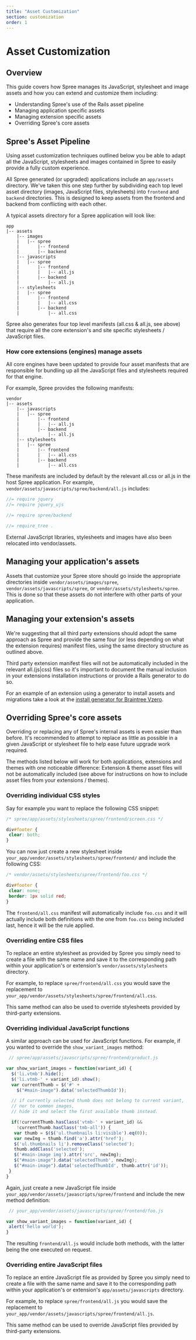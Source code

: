```yaml
---
title: "Asset Customization"
section: customization
order: 1
---
```


# Asset Customization

## Overview

This guide covers how Spree manages its JavaScript, stylesheet and image
assets and how you can extend and customize them including:

-   Understanding Spree's use of the Rails asset pipeline
-   Managing application specific assets
-   Managing extension specific assets
-   Overriding Spree's core assets

## Spree's Asset Pipeline

Using asset customization
techniques outlined below you be able to adapt all the JavaScript,
stylesheets and images contained in Spree to easily provide a fully
custom experience.

All Spree generated (or upgraded) applications include an `app/assets`
directory. We've taken this one
step further by subdividing each top level asset directory (images,
JavaScript files, stylesheets) into `frontend` and `backend` directories. This is
designed to keep assets from the frontend and backend from conflicting with each other.

A typical assets directory for a Spree application will look like:

    app
    |-- assets
        |-- images
        |   |-- spree
        |       |-- frontend
        |       |-- backend
        |-- javascripts
        |   |-- spree
        |       |-- frontend
        |       |   |-- all.js
        |       |-- backend
        |           |-- all.js
        |-- stylesheets
        |   |-- spree
        |       |-- frontend
        |       |   |-- all.css
        |       |-- backend
        |           |-- all.css

Spree also generates four top level manifests (all.css & all.js, see
above) that require all the core extension's and site specific
stylesheets / JavaScript files.

### How core extensions (engines) manage assets

All core engines have been updated to provide four asset manifests that
are responsible for bundling up all the JavaScript files and stylesheets
required for that engine.

For example, Spree provides the following manifests:

    vendor
    |-- assets
        |-- javascripts
        |   |-- spree
        |       |-- frontend
        |       |   |-- all.js
        |       |-- backend
        |           |-- all.js
        |-- stylesheets
        |   |-- spree
        |       |-- frontend
        |       |   |-- all.css
        |       |-- backend
        |           |-- all.css

These manifests are included by default by the
relevant all.css or all.js in the host Spree application. For example,
`vendor/assets/javascripts/spree/backend/all.js` includes:

```js
//= require jquery
//= require jquery_ujs

//= require spree/backend

//= require_tree .
```

External JavaScript libraries, stylesheets and images have also been
relocated into vendor/assets.

## Managing your application's assets

Assets that customize your Spree store should go inside the appropriate
directories inside `vendor/assets/images/spree`, `vendor/assets/javascripts/spree`,
or `vendor/assets/stylesheets/spree`. This is done so that these assets do
not interfere with other parts of your application.

## Managing your extension's assets

We're suggesting that all third party extensions should adopt the same
approach as Spree and provide the same four (or less depending on
what the extension requires) manifest files, using the same directory
structure as outlined above.

Third party extension manifest files will not be automatically included
in the relevant all.(js|css) files so it's important to document the
manual inclusion in your extensions installation instructions or provide
a Rails generator to do so.

For an example of an extension using a generator to install assets and
migrations take a look at the 
[install generator for Braintree Vzero](https://github.com/spree-contrib/spree_braintree_vzero/blob/master/lib/generators/spree_braintree_vzero/install/install_generator.rb).

## Overriding Spree's core assets

Overriding or replacing any of Spree's internal assets is even easier
than before. It's recommended to attempt to replace as little as
possible in a given JavaScript or stylesheet file to help ease future
upgrade work required.

The methods listed below will work for both applications, extensions and
themes with one noticeable difference: Extension & theme asset files
will not be automatically included (see above for instructions on how to
include asset files from your extensions / themes).

### Overriding individual CSS styles

Say for example you want to replace the following CSS snippet:

```css
/* spree/app/assets/stylesheets/spree/frontend/screen.css */

div#footer {
 clear: both;
}
```

You can now just create a new stylesheet inside
`your_app/vendor/assets/stylesheets/spree/frontend/` and include the following CSS:

```css
/* vendor/assets/stylesheets/spree/frontend/foo.css */

div#footer {
 clear: none;
 border: 1px solid red;
}
```

The `frontend/all.css` manifest will automatically include `foo.css` and it
will actually include both definitions with the one from `foo.css` being
included last, hence it will be the rule applied.

### Overriding entire CSS files

To replace an entire stylesheet as provided by Spree you simply need to
create a file with the same name and save it to the corresponding path
within your application's or extension's `vendor/assets/stylesheets`
directory.

For example, to replace `spree/frontend/all.css` you would save the replacement
to `your_app/vendor/assets/stylesheets/spree/frontend/all.css`.

<alert kind="note">
This same method can also be used to override stylesheets provided by
third-party extensions.
</alert>

### Overriding individual JavaScript functions

A similar approach can be used for JavaScript functions. For example, if
you wanted to override the `show_variant_images` method:

```javascript
 // spree/app/assets/javascripts/spree/frontend/product.js

var show_variant_images = function(variant_id) {
  $('li.vtmb').hide();
  $('li.vtmb-' + variant_id).show();
  var currentThumb = $('#' +
    $("#main-image").data('selectedThumbId'));

  // if currently selected thumb does not belong to current variant,
  // nor to common images,
  // hide it and select the first available thumb instead.

  if(!currentThumb.hasClass('vtmb-' + variant_id) &&
    !currentThumb.hasClass('tmb-all')) {
   var thumb = $($('ul.thumbnails li:visible').eq(0));
   var newImg = thumb.find('a').attr('href');
   $('ul.thumbnails li').removeClass('selected');
   thumb.addClass('selected');
   $('#main-image img').attr('src', newImg);
   $("#main-image").data('selectedThumb', newImg);
   $("#main-image").data('selectedThumbId', thumb.attr('id'));
 }
}
```

Again, just create a new JavaScript file inside
`your_app/vendor/assets/javascripts/spree/frontend` and include the new method
definition:

```javascript
 // your_app/vendor/assets/javascripts/spree/frontend/foo.js

var show_variant_images = function(variant_id) {
 alert('hello world');
}
```

The resulting `frontend/all.js` would include both methods, with the latter
being the one executed on request.

### Overriding entire JavaScript files

To replace an entire JavaScript file as provided by Spree you simply
need to create a file with the same name and save it to the
corresponding path within your application's or extension's
`app/assets/javascripts` directory.

For example, to replace `spree/frontend/all.js` you would save the replacement to
`your_app/vendor/assets/javascripts/spree/frontend/all.js`.

<alert kind="note">
This same method can be used to override JavaScript files provided
by third-party extensions.
</alert>
